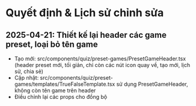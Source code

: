 # Quyết định & Lịch sử chỉnh sửa

## 2025-04-21: Thiết kế lại header các game preset, loại bỏ tên game
- Tạo mới: src/components/quiz/preset-games/PresetGameHeader.tsx (header preset mới, tối giản, chỉ còn các nút icon quay về, tạo mới, lịch sử, chia sẻ)
- Cập nhật: src/components/quiz/preset-games/templates/TrueFalseTemplate.tsx sử dụng PresetGameHeader, không còn tên game trên header
- Điều chỉnh lại các props cho đồng bộ
